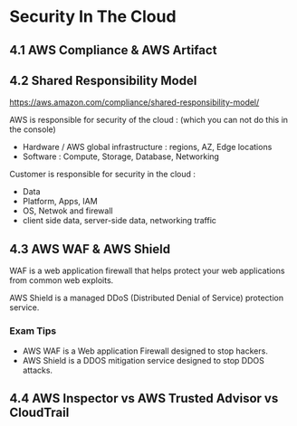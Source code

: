 # Security In The Cloud

## 4.1 AWS Compliance & AWS Artifact

## 4.2 Shared Responsibility Model
https://aws.amazon.com/compliance/shared-responsibility-model/

AWS is responsible for security of the cloud : (which you can not do this in the console)
- Hardware / AWS global infrastructure : regions, AZ, Edge locations
- Software : Compute, Storage, Database, Networking

Customer is responsible for security in the cloud : 
- Data
- Platform, Apps, IAM
- OS, Netwok and firewall
- client side data, server-side data, networking traffic

## 4.3 AWS WAF & AWS Shield
WAF is a web application firewall that helps protect your web applications from common web exploits.

AWS Shield is a managed DDoS (Distributed Denial of Service) protection service.

### Exam Tips
- AWS WAF is a Web application Firewall designed to stop hackers.
- AWS Shield is a DDOS mitigation service designed to stop DDOS attacks.

## 4.4 AWS Inspector vs AWS Trusted Advisor vs CloudTrail
